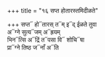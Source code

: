 +++
title = "१६ सप्त होतारस्तमिदीळते"

+++
सप्त᳓ हो᳓तारस् त᳓म् इ᳓द् ईळते तुवा  
अ᳓ग्ने सुत्य᳓जम् अ᳓ह्रयम्  
भिन᳓त्सि अ᳓द्रिं त᳓पसा वि᳓ शोचि᳓षा  
प्रा᳓ग्ने तिष्ठ ज᳓नाँ अ᳓ति